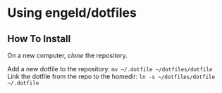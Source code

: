 Using engeld/dotfiles
======================

## How To Install ##

On a new computer, *clone* the repository.

Add a new dotfile to the repository: `mv ~/.dotfile ~/dotfiles/dotfile` \
Link the dotfile from the repo to the homedir: `ln -s ~/dotfiles/dotfile ~/.dotfile`
